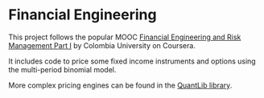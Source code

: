 # Financial Engineering
This project follows the popular MOOC [Financial Engineering and Risk Management Part I](https://www.coursera.org/learn/financial-engineering-1) by Colombia University on Coursera.

It includes code to price some fixed income instruments and options using the multi-period binomial model.

More complex pricing engines can be found in the [QuantLib library](https://github.com/lballabio/QuantLib).
